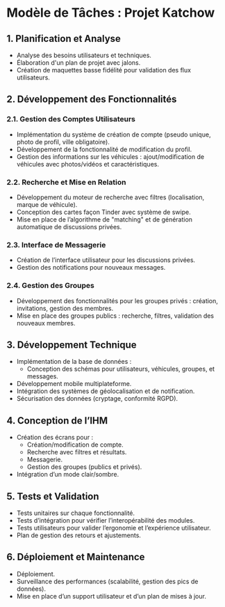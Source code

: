 # Modèle de Tâches : Projet Katchow

## 1. Planification et Analyse
- Analyse des besoins utilisateurs et techniques.
- Élaboration d'un plan de projet avec jalons.
- Création de maquettes basse fidélité pour validation des flux utilisateurs.

## 2. Développement des Fonctionnalités

### 2.1. Gestion des Comptes Utilisateurs
- Implémentation du système de création de compte (pseudo unique, photo de profil, ville obligatoire).
- Développement de la fonctionnalité de modification du profil.
- Gestion des informations sur les véhicules : ajout/modification de véhicules avec photos/vidéos et caractéristiques.

### 2.2. Recherche et Mise en Relation
- Développement du moteur de recherche avec filtres (localisation, marque de véhicule).
- Conception des cartes façon Tinder avec système de swipe.
- Mise en place de l’algorithme de "matching" et de génération automatique de discussions privées.

### 2.3. Interface de Messagerie
- Création de l’interface utilisateur pour les discussions privées.
- Gestion des notifications pour nouveaux messages.

### 2.4. Gestion des Groupes
- Développement des fonctionnalités pour les groupes privés : création, invitations, gestion des membres.
- Mise en place des groupes publics : recherche, filtres, validation des nouveaux membres.

## 3. Développement Technique
- Implémentation de la base de données :
  - Conception des schémas pour utilisateurs, véhicules, groupes, et messages.
- Développement mobile multiplateforme.
- Intégration des systèmes de géolocalisation et de notification.
- Sécurisation des données (cryptage, conformité RGPD).

## 4. Conception de l’IHM
- Création des écrans pour :
  - Création/modification de compte.
  - Recherche avec filtres et résultats.
  - Messagerie.
  - Gestion des groupes (publics et privés).
- Intégration d’un mode clair/sombre.

## 5. Tests et Validation
- Tests unitaires sur chaque fonctionnalité.
- Tests d’intégration pour vérifier l’interopérabilité des modules.
- Tests utilisateurs pour valider l’ergonomie et l’expérience utilisateur.
- Plan de gestion des retours et ajustements.

## 6. Déploiement et Maintenance
- Déploiement.
- Surveillance des performances (scalabilité, gestion des pics de données).
- Mise en place d’un support utilisateur et d’un plan de mises à jour.
